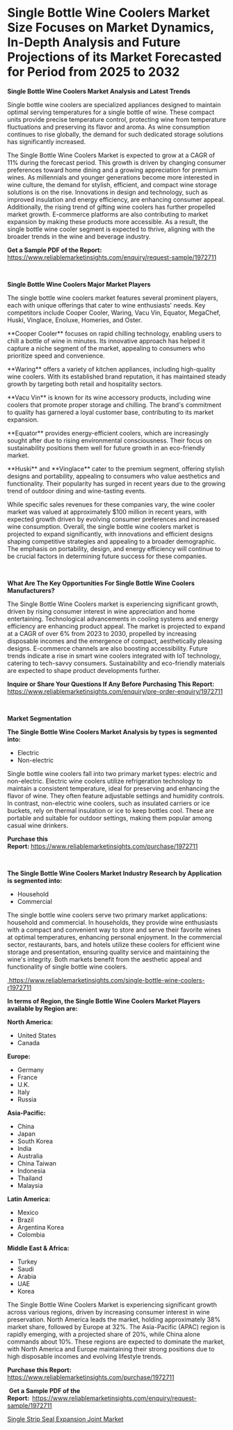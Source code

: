 <p><h1>Single Bottle Wine Coolers Market Size Focuses on Market Dynamics, In-Depth Analysis and Future Projections of its Market Forecasted for Period from 2025 to 2032</h1></p><p><strong>Single Bottle Wine Coolers Market Analysis and Latest Trends</strong></p>
<p><p>Single bottle wine coolers are specialized appliances designed to maintain optimal serving temperatures for a single bottle of wine. These compact units provide precise temperature control, protecting wine from temperature fluctuations and preserving its flavor and aroma. As wine consumption continues to rise globally, the demand for such dedicated storage solutions has significantly increased.</p><p>The Single Bottle Wine Coolers Market is expected to grow at a CAGR of 11% during the forecast period. This growth is driven by changing consumer preferences toward home dining and a growing appreciation for premium wines. As millennials and younger generations become more interested in wine culture, the demand for stylish, efficient, and compact wine storage solutions is on the rise. Innovations in design and technology, such as improved insulation and energy efficiency, are enhancing consumer appeal. Additionally, the rising trend of gifting wine coolers has further propelled market growth. E-commerce platforms are also contributing to market expansion by making these products more accessible. As a result, the single bottle wine cooler segment is expected to thrive, aligning with the broader trends in the wine and beverage industry.</p></p>
<p><strong>Get a Sample PDF of the Report:&nbsp;</strong> <a href="https://www.reliablemarketinsights.com/enquiry/request-sample/1972711?utm_campaign=2100&utm_medium=2&utm_source=Github&utm_content=ia&utm_term=08022025&utm_id=single-bottle-wine-coolers">https://www.reliablemarketinsights.com/enquiry/request-sample/1972711</a></p>
<p>&nbsp;</p>
<p><strong>Single Bottle Wine Coolers Major Market Players</strong></p>
<p><p>The single bottle wine coolers market features several prominent players, each with unique offerings that cater to wine enthusiasts' needs. Key competitors include Cooper Cooler, Waring, Vacu Vin, Equator, MegaChef, Huski, Vinglace, Enoluxe, Homeries, and Oster.</p><p>**Cooper Cooler** focuses on rapid chilling technology, enabling users to chill a bottle of wine in minutes. Its innovative approach has helped it capture a niche segment of the market, appealing to consumers who prioritize speed and convenience.</p><p>**Waring** offers a variety of kitchen appliances, including high-quality wine coolers. With its established brand reputation, it has maintained steady growth by targeting both retail and hospitality sectors.</p><p>**Vacu Vin** is known for its wine accessory products, including wine coolers that promote proper storage and chilling. The brand's commitment to quality has garnered a loyal customer base, contributing to its market expansion.</p><p>**Equator** provides energy-efficient coolers, which are increasingly sought after due to rising environmental consciousness. Their focus on sustainability positions them well for future growth in an eco-friendly market.</p><p>**Huski** and **Vinglace** cater to the premium segment, offering stylish designs and portability, appealing to consumers who value aesthetics and functionality. Their popularity has surged in recent years due to the growing trend of outdoor dining and wine-tasting events.</p><p>While specific sales revenues for these companies vary, the wine cooler market was valued at approximately $100 million in recent years, with expected growth driven by evolving consumer preferences and increased wine consumption. Overall, the single bottle wine coolers market is projected to expand significantly, with innovations and efficient designs shaping competitive strategies and appealing to a broader demographic. The emphasis on portability, design, and energy efficiency will continue to be crucial factors in determining future success for these companies.</p></p>
<p>&nbsp;</p>
<p><strong>What Are The Key Opportunities For Single Bottle Wine Coolers Manufacturers?</strong></p>
<p><p>The Single Bottle Wine Coolers market is experiencing significant growth, driven by rising consumer interest in wine appreciation and home entertaining. Technological advancements in cooling systems and energy efficiency are enhancing product appeal. The market is projected to expand at a CAGR of over 6% from 2023 to 2030, propelled by increasing disposable incomes and the emergence of compact, aesthetically pleasing designs. E-commerce channels are also boosting accessibility. Future trends indicate a rise in smart wine coolers integrated with IoT technology, catering to tech-savvy consumers. Sustainability and eco-friendly materials are expected to shape product developments further.</p></p>
<p><strong>Inquire or Share Your Questions If Any Before Purchasing This Report:</strong> <a href="https://www.reliablemarketinsights.com/enquiry/pre-order-enquiry/1972711?utm_campaign=2100&utm_medium=2&utm_source=Github&utm_content=ia&utm_term=08022025&utm_id=single-bottle-wine-coolers">https://www.reliablemarketinsights.com/enquiry/pre-order-enquiry/1972711</a></p>
<p>&nbsp;</p>
<p><strong>Market Segmentation</strong></p>
<p><strong>The Single Bottle Wine Coolers Market Analysis by types is segmented into:</strong></p>
<p><ul><li>Electric</li><li>Non-electric</li></ul></p>
<p><p>Single bottle wine coolers fall into two primary market types: electric and non-electric. Electric wine coolers utilize refrigeration technology to maintain a consistent temperature, ideal for preserving and enhancing the flavor of wine. They often feature adjustable settings and humidity controls. In contrast, non-electric wine coolers, such as insulated carriers or ice buckets, rely on thermal insulation or ice to keep bottles cool. These are portable and suitable for outdoor settings, making them popular among casual wine drinkers.</p></p>
<p><strong>Purchase this Report:&nbsp;</strong><a href="https://www.reliablemarketinsights.com/purchase/1972711?utm_campaign=2100&utm_medium=2&utm_source=Github&utm_content=ia&utm_term=08022025&utm_id=single-bottle-wine-coolers">https://www.reliablemarketinsights.com/purchase/1972711</a></p>
<p>&nbsp;</p>
<p><strong>The Single Bottle Wine Coolers Market Industry Research by Application is segmented into:</strong></p>
<p><ul><li>Household</li><li>Commercial</li></ul></p>
<p><p>The single bottle wine coolers serve two primary market applications: household and commercial. In households, they provide wine enthusiasts with a compact and convenient way to store and serve their favorite wines at optimal temperatures, enhancing personal enjoyment. In the commercial sector, restaurants, bars, and hotels utilize these coolers for efficient wine storage and presentation, ensuring quality service and maintaining the wine's integrity. Both markets benefit from the aesthetic appeal and functionality of single bottle wine coolers.</p></p>
<p><a href="https://www.reliablemarketinsights.com/single-bottle-wine-coolers-r1972711?utm_campaign=2100&utm_medium=2&utm_source=Github&utm_content=ia&utm_term=08022025&utm_id=single-bottle-wine-coolers">&nbsp;https://www.reliablemarketinsights.com/single-bottle-wine-coolers-r1972711</a></p>
<p><strong>In terms of Region, the Single Bottle Wine Coolers Market Players available by Region are:</strong></p>
<p>
    <p> <strong> North America: </strong>
        <ul>
            <li>United States</li>
            <li>Canada</li>
        </ul>
        </p> 
    <p> <strong> Europe: </strong>
        <ul>
            <li>Germany</li>
            <li>France</li>
            <li>U.K.</li>
            <li>Italy</li>
            <li>Russia</li>
        </ul>
        </p> 
    <p> <strong> Asia-Pacific: </strong>
        <ul>
            <li>China</li>
            <li>Japan</li>
            <li>South Korea</li>
            <li>India</li>
            <li>Australia</li>
            <li>China Taiwan</li>
            <li>Indonesia</li>
            <li>Thailand</li>
            <li>Malaysia</li>
        </ul>
        </p> 
    <p> <strong> Latin America: </strong>
        <ul>
            <li>Mexico</li>
            <li>Brazil</li>
            <li>Argentina Korea</li>
            <li>Colombia</li>
        </ul>
        </p> 
    <p> <strong> Middle East & Africa: </strong>
        <ul>
            <li>Turkey</li>
            <li>Saudi</li>
            <li>Arabia</li>
            <li>UAE</li>
            <li>Korea</li>
        </ul>
    </p>
    </p>
<p><p>The Single Bottle Wine Coolers Market is experiencing significant growth across various regions, driven by increasing consumer interest in wine preservation. North America leads the market, holding approximately 38% market share, followed by Europe at 32%. The Asia-Pacific (APAC) region is rapidly emerging, with a projected share of 20%, while China alone commands about 10%. These regions are expected to dominate the market, with North America and Europe maintaining their strong positions due to high disposable incomes and evolving lifestyle trends.</p></p>
<p><strong>Purchase this Report: </strong><a href="https://www.reliablemarketinsights.com/purchase/1972711?utm_campaign=2100&utm_medium=2&utm_source=Github&utm_content=ia&utm_term=08022025&utm_id=single-bottle-wine-coolers">https://www.reliablemarketinsights.com/purchase/1972711</a></p>
<p>&nbsp;<strong>Get a Sample PDF of the Report:&nbsp;&nbsp;</strong><a href="https://www.reliablemarketinsights.com/enquiry/request-sample/1972711?utm_campaign=2100&utm_medium=2&utm_source=Github&utm_content=ia&utm_term=08022025&utm_id=single-bottle-wine-coolers">https://www.reliablemarketinsights.com/enquiry/request-sample/1972711</a></p>
<p><strong></strong></p>
<p><p><a href="https://github.com/mcfred89/Market-Research-Report-List-1/blob/main/single-strip-seal-expansion-joint-market.md?utm_campaign=2100&utm_medium=2&utm_source=Github&utm_content=ia&utm_term=08022025&utm_id=single-bottle-wine-coolers">Single Strip Seal Expansion Joint Market</a></p></p>